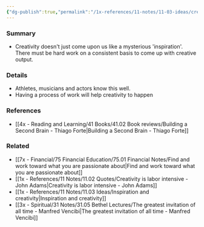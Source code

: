 ```yaml
---
{"dg-publish":true,"permalink":"/1x-references/11-notes/11-03-ideas/creativity-doesnt-happen-by-chance-we-need-to-have-a-creative-process/","title":"Creativity doesnt happen by chance, we need to have a creative process","created":"2023-09-16T08:53:13.442+03:00","updated":"2024-02-14T20:18:34.130+03:00"}
---
```



### Summary
- Creativity doesn't just come upon us like a mysterious 'inspiration'. There must be hard work on a consistent basis to come up with creative output.

### Details
- Athletes, musicians and actors know this well. 
- Having a process of work will help creativity to happen

### References
- [[4x - Reading and Learning/41 Books/41.02 Book reviews/Building a Second Brain - Thiago Forte\|Building a Second Brain - Thiago Forte]]

### Related
- [[7x - Financial/75 Financial Education/75.01 Financial Notes/Find and work toward what you are passionate about\|Find and work toward what you are passionate about]]
- [[1x - References/11 Notes/11.02 Quotes/Creativity is labor intensive - John Adams\|Creativity is labor intensive - John Adams]]
- [[1x - References/11 Notes/11.03 Ideas/Inspiration and creativity\|Inspiration and creativity]]
- [[3x - Spiritual/31 Notes/31.05 Bethel Lectures/The greatest invitation of all time - Manfred Vencibi\|The greatest invitation of all time - Manfred Vencibi]]